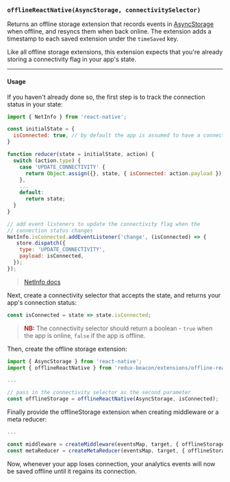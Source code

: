 ### `offlineReactNative(AsyncStorage, connectivitySelector)`

Returns an offline storage extension that records events in
[AsyncStorage](https://facebook.github.io/react-native/docs/asyncstorage.html)
when offline, and resyncs them when back online. The extension
adds a timestamp to each saved extension under the `timeSaved` key.

Like all offline storage extensions, this extension expects that
you're already storing a connectivity flag in your app's state.

----

#### Usage

If you haven't already done so, the first step is to track the
connection status in your state:

```js
import { NetInfo } from 'react-native';

const initialState = {
  isConnected: true, // by default the app is assumed to have a connection
}

function reducer(state = initialState, action) {
  switch (action.type) {
    case 'UPDATE_CONNECTIVITY' {
      return Object.assign({}, state, { isConnected: action.payload });
    },
    ...
    default:
      return state;
  }
}

// add event listeners to update the connectivity flag when the
// connection status changes
NetInfo.isConnected.addEventListener('change', (isConnected) => {
   store.dispatch({
    type: 'UPDATE_CONNECTIVITY',
    payload: isConnected,
  });
});
```

> [NetInfo docs](http://facebook.github.io/react-native/releases/0.38/docs/netinfo.html#netinfo)

Next, create a connectivity selector that accepts the state, and
returns your app's connection status:

```js
const isConnected = state => state.isConnected;
```

> **<span style="color: #b51c1c">NB:</span>**
> The connectivity selector should return a boolean - `true` when the
> app is online, `false` if the app is offline.

Then, create the offline storage extension:

```js
import { AsyncStorage } from 'react-native';
import { offlineReactNative } from 'redux-beacon/extensions/offline-react-native';

...

// pass in the connectivity selector as the second parameter
const offlineStorage = offlineReactNative(AsyncStorage, isConnected);
```

Finally provide the offlineStorage extension when creating middleware
or a meta reducer:

```js
...

const middleware = createMiddleware(eventsMap, target, { offlineStorage });
const metaReducer = createMetaReducer(eventsMap, target, { offlineStorage });
```

Now, whenever your app loses connection, your analytics events will
now be saved offline until it regains its connection.
